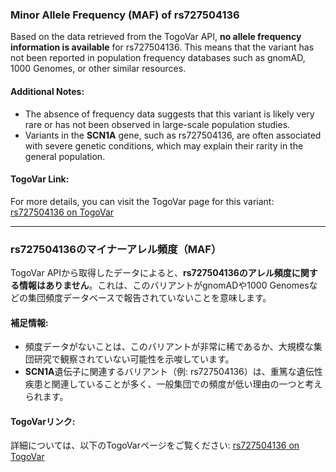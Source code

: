 ### Minor Allele Frequency (MAF) of rs727504136

Based on the data retrieved from the TogoVar API, **no allele frequency information is available** for rs727504136. This means that the variant has not been reported in population frequency databases such as gnomAD, 1000 Genomes, or other similar resources.

#### Additional Notes:
- The absence of frequency data suggests that this variant is likely very rare or has not been observed in large-scale population studies.
- Variants in the **SCN1A** gene, such as rs727504136, are often associated with severe genetic conditions, which may explain their rarity in the general population.

#### TogoVar Link:
For more details, you can visit the TogoVar page for this variant: [rs727504136 on TogoVar](https://identifiers.org/dbsnp/rs727504136)

---

### rs727504136のマイナーアレル頻度（MAF）

TogoVar APIから取得したデータによると、**rs727504136のアレル頻度に関する情報はありません**。これは、このバリアントがgnomADや1000 Genomesなどの集団頻度データベースで報告されていないことを意味します。

#### 補足情報:
- 頻度データがないことは、このバリアントが非常に稀であるか、大規模な集団研究で観察されていない可能性を示唆しています。
- **SCN1A**遺伝子に関連するバリアント（例: rs727504136）は、重篤な遺伝性疾患と関連していることが多く、一般集団での頻度が低い理由の一つと考えられます。

#### TogoVarリンク:
詳細については、以下のTogoVarページをご覧ください: [rs727504136 on TogoVar](https://identifiers.org/dbsnp/rs727504136)